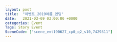 ```yaml
---
layout: post
title:  "이벤트_2019여름_엔딩"
date:   2021-03-09 03:00:00 +0000
categories: Event
Tags: Story Event
SceneCode: ["scene_evt190627_cp0_q2_s10,7429311"]
---
```


